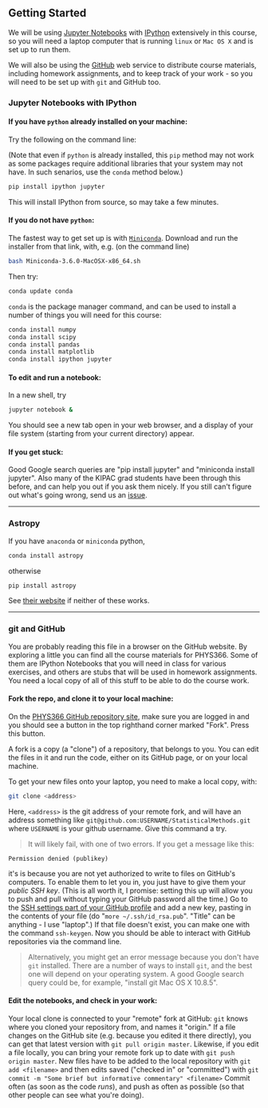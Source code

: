 ## Getting Started

We will be using [Jupyter Notebooks](https://jupyter.org/) 
with [IPython](http://ipython.org/)
extensively in this course, so you
will need a laptop computer that is running `linux` or `Mac OS X` and
is set up to run them.

We will also be using the [GitHub](https://github.com) web service to
distribute course materials, including homework assignments, and to
keep track of your work - so you will need to be set up with `git` and
GitHub too.

### Jupyter Notebooks with IPython

#### If you have `python` already installed on your machine:

Try the following on the command line:

(Note that even if `python` is already installed, this `pip` method may not work as some packages require additional libraries that your system may not have. In such senarios, use the `conda` method below.)
```bash
pip install ipython jupyter
```
This will install IPython from source, so may take a few minutes. 

#### If you do not have `python`:

The fastest way to get set up is with
[`Miniconda`](http://conda.pydata.org/miniconda.html). Download and run
the installer from that link, with, e.g. (on the command line)
```bash
bash Miniconda-3.6.0-MacOSX-x86_64.sh
```
Then try:
```bash
conda update conda
```
`conda` is the package manager command, and can be used to install a
number of things you will need for this course:
```bash
conda install numpy
conda install scipy
conda install pandas
conda install matplotlib
conda install ipython jupyter
```

#### To edit and run a notebook:

In a new shell, try
```bash
jupyter notebook &
```
You should see a new tab open in your web browser, and a display of your file system (starting from your current directory) appear. 


#### If you get stuck:

Good Google search queries are "pip install jupyter" and
"miniconda install jupyter".
Also many of the KIPAC grad students have been through this before,
and can help you out if you ask them nicely.
If you still can't figure out what's going wrong, send us an [issue](https://github.com/drphilmarshall/StatisticalMethods/issues).

-----

### Astropy

If you have `anaconda` or `miniconda` python,
```bash
conda install astropy
```
otherwise
```bash
pip install astropy
```
See [their website](http://astropy.readthedocs.org/en/stable/install.html) if neither of these works.

-----

### git and GitHub

You are probably reading this file in a browser on the GitHub website.
By exploring a little you can find all the course materials for
PHYS366. Some of them are IPython Notebooks that you will need in class
for various exercises, and others are stubs that will be used in
homework assignments. You need a local copy of all of this stuff to be
able to do the course work. 

#### Fork the repo, and clone it to your local machine:

On the [PHYS366 GitHub repository site](https://github.com/drphilmarshall/StatisticalMethods), make sure you are logged in and you should see a button in the top righthand corner marked "Fork". Press this button.

A fork is a copy (a "clone") of a repository, that belongs to you. You can edit the files in it and run the code, either on its GitHub page, or on your local machine. 

To get your new files onto your laptop, you need to make a local copy, with:
```bash
git clone <address>
```
Here, `<address>` is the git address of your remote fork, and will have an address something like `git@github.com:USERNAME/StatisticalMethods.git` where `USERNAME` is your github username. Give this command a try.

> It will likely fail, with one of two errors. If you get a message like this:
```
Permission denied (publikey)
```
it's is because you are not yet authorized to write to files on GitHub's computers. To enable them to let you in, you just have to give them your *public SSH key*. (This is all worth it, I promise: setting this up will allow you to push and pull without typing your GitHub password all the time.) Go to the [SSH settings part of your GitHub profile](https://github.com/settings/ssh) and add a new key, pasting in the contents of your file (do "`more ~/.ssh/id_rsa.pub`". "Title" can be anything - I use "laptop".) If that file doesn't exist, you can make one with the command `ssh-keygen`. Now you should be able to interact with GitHub repositories via the command line.

> Alternatively, you might get an error message because you don't have `git` installed. There are a number of ways to install `git`, and the best one will depend on your operating system. A good Google search query could be, for example, "install git Mac OS X 10.8.5".


#### Edit the notebooks, and check in your work:

Your local clone is connected to your "remote" fork at GitHub: `git` knows where you cloned your repository from, and names it "origin." If a file changes on the GitHub site (e.g. because you edited it there directly), you can get that latest version with `git pull origin master`. Likewise, if you edit a file locally, you can bring your remote fork up to date with `git push origin master`. New files have to be added to the local repository with `git add <filename>` and then edits saved ("checked in" or "committed") with `git commit -m "Some brief but informative commentary" <filename>` Commit often (as soon as the code *runs*), and push as often as possible (so that other people can see what you're doing). 

